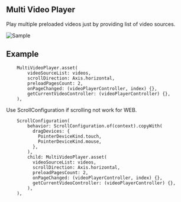 
## Multi Video Player

Play multiple preloaded videos just by providing list of video sources.

![Sample](https://github.com/punit1111/multi_video_player/blob/main/doc/preview.gif)

## Example

```
    MultiVideoPlayer.asset(
        videoSourceList: videos,
        scrollDirection: Axis.horizontal,
        preloadPagesCount: 2,
        onPageChanged: (videoPlayerController, index) {},
        getCurrentVideoController: (videoPlayerController) {},
    ),
```
Use ScrollConfiguration if scrolling not work for WEB.

```
    ScrollConfiguration(
        behavior: ScrollConfiguration.of(context).copyWith(
          dragDevices: {
            PointerDeviceKind.touch,
            PointerDeviceKind.mouse,
          },
        ),
        child: MultiVideoPlayer.asset(
          videoSourceList: videos,
          scrollDirection: Axis.horizontal,
          preloadPagesCount: 2,
          onPageChanged: (videoPlayerController, index) {},
          getCurrentVideoController: (videoPlayerController) {},
        ),
    ),
```
